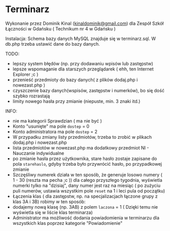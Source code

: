 # Terminarz

Wykonanie przez Dominik Kinal (kinaldominik@gmail.com) dla Zespół Szkół Łączności w Gdańsku ( Technikum nr 4 w Gdańsku )

Instalacja:
 Schema bazy danych MySQL znajduje się w terminarz.sql.
 W db.php trzeba ustawić dane do bazy danych.

TODO:
- lepszy system błędów (np. przy dodawaniu wpisów lub zastępstw)
- lepsze wspomaganie dla starszych przeglądarek ( ehh, ten Internet Explorer ;c )
- przenieść przedmioty do bazy danych( z plików dodaj.php i nowezast.php )
- czyszczenie bazy danych(wspisów, zastępstw i numerków), bo się dość szybko rozrastają
- limity nowego hasła przy zmianie (niepuste, min. 3 znaki itd.)

INFO:
- nie ma kategorii Sprawdzian ( ma nie być )
- Konto "usunięte" ma pole `dostep` = 0
- Konto administratora ma pole `dostep` = 2
- W przypadku zmiany listy przedmiotów, trzeba to zrobić w plikach dodaj.php i nowezast.php
- lista przedmiotów w nowezast.php ma dodatkowy przedmiot NI - Nauczanie indywidualne
- po zmianie hasła przez użytkownika, stare hasło zostaje zapisane do pola `starehaslo`, gdyby trzeba było przywrócić hasło, po przypadkowej zmianie
- Szczęśliwy numerek działa w ten sposób, że generuje losowo numery ( 1 - 30 (reszta ma pecha ;c )) dla całego przyszłego tygodnia,
wyświetla numerki tylko na "dzisiaj",
dany numer jest raz na miesiąc ( po zużyciu puli numerów, ustawia wszystkim pole `reset` na 1 i leci pula od początku)
- Łączenia klas ( dla zastępstw, np. na specjalizacjach łączone grupy z klas 3A i 3B) robimy w ten sposób:
- dodajemy nową klasę (np. 3AB) z polem `laczona` = 1 ( Dzięki temu nie wyświetla się w liście klas terminarza)
- Administrator ma możliwość dodania powiadomienia w terminarzu dla wszystkich klas poprzez kategorie "Powiadomienie"
